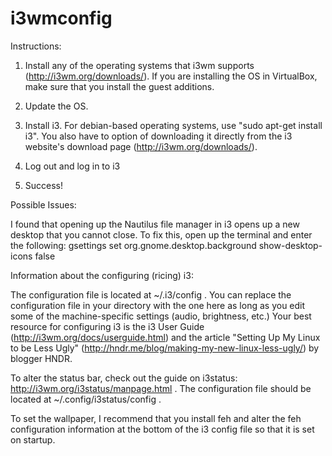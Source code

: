 i3wmconfig
==========

Instructions:

1. Install any of the operating systems that i3wm supports (http://i3wm.org/downloads/). If you are installing the OS in VirtualBox, make sure that you install the guest additions.

2. Update the OS.

3. Install i3. For debian-based operating systems, use "sudo apt-get install i3". You also have to option of downloading it directly from the i3 website's download page (http://i3wm.org/downloads/).

4. Log out and log in to i3

5. Success!


Possible Issues:

I found that opening up the Nautilus file manager in i3 opens up a new desktop that you cannot close. To fix this, open up the terminal and enter the following: gsettings set org.gnome.desktop.background show-desktop-icons false


Information about the configuring (ricing) i3:

The configuration file is located at ~/.i3/config . You can replace the configuration file in your directory with the one here as long as you edit some of the machine-specific settings (audio, brightness, etc.) Your best resource for configuring i3 is the i3 User Guide (http://i3wm.org/docs/userguide.html) and the article "Setting Up My Linux to be Less Ugly" (http://hndr.me/blog/making-my-new-linux-less-ugly/) by blogger HNDR.

To alter the status bar, check out the guide on i3status: http://i3wm.org/i3status/manpage.html . The configuration file should be located at ~/.config/i3status/config .

To set the wallpaper, I recommend that you install feh and alter the feh configuration information at the bottom of the i3 config file so that it is set on startup.

